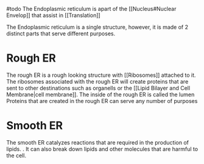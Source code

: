 #todo
The Endoplasmic reticulum is apart of the [[Nucleus#Nuclear Envelop]] that assist in [[Translation]] 

The Endoplasmic reticulum is a single structure, however, it is made of 2 distinct parts that serve different purposes.

# Rough ER
The rough ER is a rough looking structure with [[Ribosomes]] attached to it. 
The ribosomes associated with the rough ER will create proteins that are sent to other destinations such as organells or the [[Lipid Bilayer and Cell Membrane|cell membrane]]. 
The inside of the rough ER is called the lumen
Proteins that are created in the rough ER can serve any number of purposes
# Smooth ER
The smooth ER catalyzes reactions that are required in the production of lipids. . It can also break down lipids and other molecules that are harmful to the cell. 